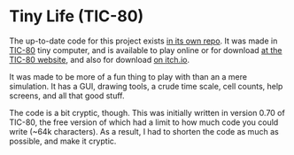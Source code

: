 # Tiny Life (TIC-80)

The up-to-date code for this project exists [in its own repo](https://github.com/Skaruts/Tiny-Life). It was made in [TIC-80](https://tic.computer) tiny computer, and is available to play online or for download [at the TIC-80 website](https://tic.computer/play?cart=753), and also for download [on itch.io](https://skaruts.itch.io/tiny-life).

It was made to be more of a fun thing to play with than an a mere simulation. It has a GUI, drawing tools, a crude time scale, cell counts, help screens, and all that good stuff.

The code is a bit cryptic, though. This was initially written in version 0.70 of TIC-80, the free version of which had a limit to how much code you could write (~64k characters). As a result, I had to shorten the code as much as possible, and make it cryptic.


